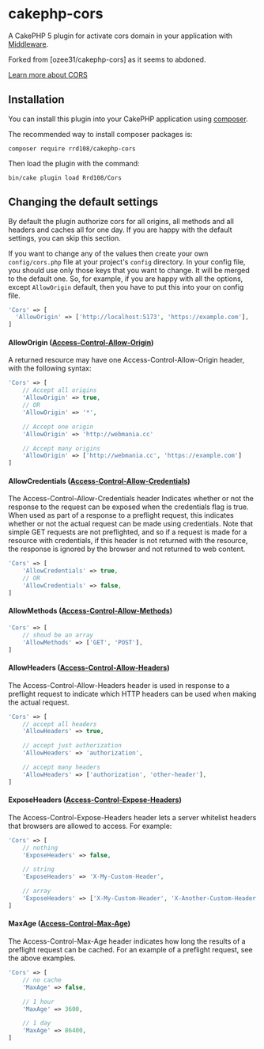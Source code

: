 # cakephp-cors

A CakePHP 5 plugin for activate cors domain in your application with [Middleware](https://book.cakephp.org/5/en/controllers/middleware.html).

Forked from [ozee31/cakephp-cors] as it seems to abdoned.

[Learn more about CORS](https://developer.mozilla.org/en-US/docs/Web/HTTP/Access_control_CORS)

## Installation

You can install this plugin into your CakePHP application using [composer](http://getcomposer.org).

The recommended way to install composer packages is:

```
composer require rrd108/cakephp-cors
```

Then load the plugin with the command:

```
bin/cake plugin load Rrd108/Cors
```

## Changing the default settings

By default the plugin authorize cors for all origins, all methods and all headers and caches all for one day.
If you are happy with the default settings, you can skip this section.

If you want to change any of the values then create your own `config/cors.php` file at your project's `config` directory. In your config file, you should use only those keys that you want to change. It will be merged to the default one. So, for example, if you are happy with all the options, except `AllowOrigin` default, then you have to put this into your on config file.

```php
'Cors' => [
  'AllowOrigin' => ['http://localhost:5173', 'https://example.com'],
]
```

#### AllowOrigin ([Access-Control-Allow-Origin](https://developer.mozilla.org/en-US/docs/Web/HTTP/Access_control_CORS#Access-Control-Allow-Origin))

A returned resource may have one Access-Control-Allow-Origin header, with the following syntax:

```php
'Cors' => [
    // Accept all origins
    'AllowOrigin' => true,
    // OR
    'AllowOrigin' => '*',

    // Accept one origin
    'AllowOrigin' => 'http://webmania.cc'

    // Accept many origins
    'AllowOrigin' => ['http://webmania.cc', 'https://example.com']
]
```

#### AllowCredentials ([Access-Control-Allow-Credentials](https://developer.mozilla.org/en-US/docs/Web/HTTP/Access_control_CORS#Access-Control-Allow-Credentials))

The Access-Control-Allow-Credentials header Indicates whether or not the response to the request can be exposed when the credentials flag is true. When used as part of a response to a preflight request, this indicates whether or not the actual request can be made using credentials. Note that simple GET requests are not preflighted, and so if a request is made for a resource with credentials, if this header is not returned with the resource, the response is ignored by the browser and not returned to web content.

```php
'Cors' => [
    'AllowCredentials' => true,
    // OR
    'AllowCredentials' => false,
]
```

#### AllowMethods ([Access-Control-Allow-Methods](https://developer.mozilla.org/en-US/docs/Web/HTTP/Access_control_CORS#Access-Control-Allow-Methods))

```php
'Cors' => [
    // shoud be an array
    'AllowMethods' => ['GET', 'POST'],
]
```

#### AllowHeaders ([Access-Control-Allow-Headers](https://developer.mozilla.org/en-US/docs/Web/HTTP/Access_control_CORS#Access-Control-Allow-Headers))

The Access-Control-Allow-Headers header is used in response to a preflight request to indicate which HTTP headers can be used when making the actual request.

```php
'Cors' => [
    // accept all headers
    'AllowHeaders' => true,

    // accept just authorization
    'AllowHeaders' => 'authorization',

    // accept many headers
    'AllowHeaders' => ['authorization', 'other-header'],
]
```

#### ExposeHeaders ([Access-Control-Expose-Headers](https://developer.mozilla.org/en-US/docs/Web/HTTP/Access_control_CORS#Access-Control-Expose-Headers))

The Access-Control-Expose-Headers header lets a server whitelist headers that browsers are allowed to access. For example:

```php
'Cors' => [
    // nothing
    'ExposeHeaders' => false,

    // string
    'ExposeHeaders' => 'X-My-Custom-Header',

    // array
    'ExposeHeaders' => ['X-My-Custom-Header', 'X-Another-Custom-Header'],
]
```

#### MaxAge ([Access-Control-Max-Age](https://developer.mozilla.org/en-US/docs/Web/HTTP/Access_control_CORS#Access-Control-Max-Age))

The Access-Control-Max-Age header indicates how long the results of a preflight request can be cached. For an example of a preflight request, see the above examples.

```php
'Cors' => [
    // no cache
    'MaxAge' => false,

    // 1 hour
    'MaxAge' => 3600,

    // 1 day
    'MaxAge' => 86400,
]
```
